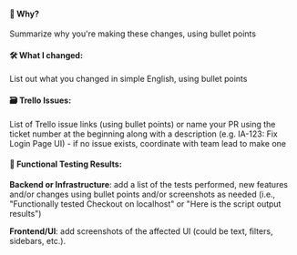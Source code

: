 #### 🤔 Why?

Summarize why you're making these changes, using bullet points

#### 🛠 What I changed:

<!-- For this section, you could divide it into Modified files and New files -->
List out what you changed in simple English, using bullet points

#### 🗃️ Trello Issues:

List of Trello issue links (using bullet points) or name your PR using the ticket number at the beginning along with a description (e.g. IA-123: Fix Login Page UI) - if no issue exists, coordinate with team lead to make one

#### 🚦 Functional Testing Results:

**Backend or Infrastructure**: add a list of the tests performed, new features and/or changes using bullet points and/or screenshots as needed (i.e., "Functionally tested Checkout on localhost" or "Here is the script output results")

**Frontend/UI**: add screenshots of the affected UI (could be text, filters, sidebars, etc.).
